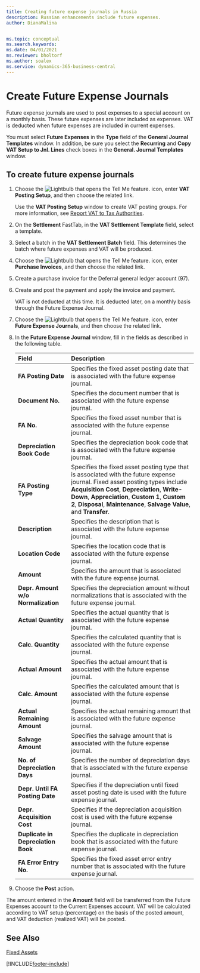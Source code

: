 ```yaml
---
title: Creating future expense journals in Russia
description: Russian enhancements include future expenses.
author: DianaMalina


ms.topic: conceptual
ms.search.keywords:
ms.date: 04/01/2021
ms.reviewer: bholtorf
ms.author: soalex
ms.service: dynamics-365-business-central
---
```


# Create Future Expense Journals

Future expense journals are used to post expenses to a special account on a monthly basis. These future expenses are later included as expenses. VAT is deducted when future expenses are included in current expenses.

You must select **Future Expenses** in the **Type** field of the **General Journal Templates** window. In addition, be sure you select the **Recurring** and **Copy VAT Setup to Jnl. Lines** check boxes in the **General. Journal Templates** window.

## To create future expense journals

1. Choose the ![Lightbulb that opens the Tell Me feature.](../../media/ui-search/search_small.png "Tell me what you want to do") icon, enter **VAT Posting Setup**, and then choose the related link.

   Use the **VAT Posting Setup** window to create VAT posting groups. For more information, see [Report VAT to Tax Authorities](../../finance-how-report-vat.md).

2. On the **Settlement** FastTab, in the **VAT Settlement Template** field, select a template.

3. Select a batch in the **VAT Settlement Batch** field. This determines the batch where future expenses and VAT will be produced.

4. Choose the ![Lightbulb that opens the Tell Me feature.](../../media/ui-search/search_small.png "Tell me what you want to do") icon, enter **Purchase Invoices**, and then choose the related link.

5. Create a purchase invoice for the Deferral general ledger account (97).

6. Create and post the payment and apply the invoice and payment.

   VAT is not deducted at this time. It is deducted later, on a monthly basis through the Future Expense Journal.

7. Choose the ![Lightbulb that opens the Tell Me feature.](../../media/ui-search/search_small.png "Tell me what you want to do") icon, enter **Future Expense Journals**, and then choose the related link.

8. In the **Future Expense Journal** window, fill in the fields as described in the following table.

   | Field                              | Description                                                  |
   | :--------------------------------- | :----------------------------------------------------------- |
   | **FA Posting Date**                | Specifies the fixed asset posting date that is associated with the future expense journal. |
   | **Document No.**                   | Specifies the document number that is associated with the future expense journal. |
   | **FA No.**                         | Specifies the fixed asset number that is associated with the future expense journal. |
   | **Depreciation Book Code**         | Specifies the depreciation book code that is associated with the future expense journal. |
   | **FA Posting Type**                | Specifies the fixed asset posting type that is associated with the future expense journal. Fixed asset posting types include **Acquisition Cost**, **Depreciation**, **Write-Down**, **Appreciation**, **Custom 1**, **Custom 2**, **Disposal**, **Maintenance**, **Salvage Value**, and **Transfer**. |
   | **Description**                    | Specifies the description that is associated with the future expense journal. |
   | **Location Code**                  | Specifies the location code that is associated with the future expense journal. |
   | **Amount**                         | Specifies the amount that is associated with the future expense journal. |
   | **Depr. Amount w/o Normalization** | Specifies the depreciation amount without normalizations that is associated with the future expense journal. |
   | **Actual Quantity**                | Specifies the actual quantity that is associated with the future expense journal. |
   | **Calc. Quantity**                 | Specifies the calculated quantity that is associated with the future expense journal. |
   | **Actual Amount**                  | Specifies the actual amount that is associated with the future expense journal. |
   | **Calc. Amount**                   | Specifies the calculated amount that is associated with the future expense journal. |
   | **Actual Remaining Amount**        | Specifies the actual remaining amount that is associated with the future expense journal. |
   | **Salvage Amount**                 | Specifies the salvage amount that is associated with the future expense journal. |
   | **No. of Depreciation Days**       | Specifies the number of depreciation days that is associated with the future expense journal. |
   | **Depr. Until FA Posting Date**    | Specifies if the depreciation until fixed asset posting date is used with the future expense journal. |
   | **Depr. Acquisition Cost**         | Specifies if the depreciation acquisition cost is used with the future expense journal. |
   | **Duplicate in Depreciation Book** | Specifies the duplicate in depreciation book that is associated with the future expense journal. |
   | **FA Error Entry No.**             | Specifies the fixed asset error entry number that is associated with the future expense journal. |

9. Choose the **Post** action. 

The amount entered in the **Amount** field will be transferred from the Future Expenses account to the Current Expenses account. VAT will be calculated according to VAT setup (percentage) on the basis of the posted amount, and VAT deduction (realized VAT) will be posted.

## See Also

[Fixed Assets](fixed-assets.md)  


[!INCLUDE[footer-include](../../includes/footer-banner.md)]